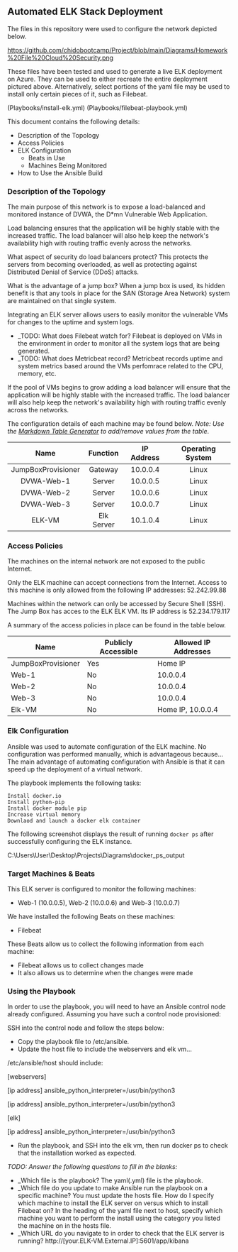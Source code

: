## Automated ELK Stack Deployment

The files in this repository were used to configure the network depicted below.

https://github.com/chidobootcamp/Project/blob/main/Diagrams/Homework%20File%20Cloud%20Security.png

These files have been tested and used to generate a live ELK deployment on Azure. They can be used to either recreate the entire deployment pictured above. Alternatively, select portions of the yaml file may be used to install only certain pieces of it, such as Filebeat.

  (Playbooks/install-elk.yml) (Playbooks/filebeat-playbook.yml)

This document contains the following details:
- Description of the Topology
- Access Policies
- ELK Configuration
  - Beats in Use
  - Machines Being Monitored
- How to Use the Ansible Build

### Description of the Topology

The main purpose of this network is to expose a load-balanced and monitored instance of DVWA, the D*mn Vulnerable Web Application.

Load balancing ensures that the application will be highly stable with the increased traffic. The load balancer will also help keep the network's availability high with routing traffic evenly across the networks.

What aspect of security do load balancers protect? This protects the servers from becoming overloaded, as well as protecting against Distributed Denial of Service (DDoS) attacks.

What is the advantage of a jump box?	When a jump box is used, its hidden benefit is that any tools in place for the SAN (Storage Area Network) system are maintained on that single system. 

Integrating an ELK server allows users to easily monitor the vulnerable VMs for changes to the uptime and system logs.
- _TODO: What does Filebeat watch for?	Filebeat is deployed on VMs in the environment in order to monitor all the system logs that are being generated.	
- _TODO: What does Metricbeat record?	Metricbeat records uptime and system metrics based around the VMs perfomrace related to the CPU, memory, etc.

If the pool of VMs begins to grow adding a load balancer will ensure that the application will be highly stable with the increased traffic. The load balancer will also help keep the network's availability high with routing traffic evenly across the networks.

The configuration details of each machine may be found below.
_Note: Use the [Markdown Table Generator](http://www.tablesgenerator.com/markdown_tables) to add/remove values from the table_.

|        Name        |  Function  | IP Address | Operating System |
|:------------------:|:----------:|:----------:|:----------------:|
| JumpBoxProvisioner |   Gateway  |  10.0.0.4  |       Linux      |
|     DVWA-Web-1     |   Server   |  10.0.0.5  |       Linux      |
|     DVWA-Web-2     |   Server   |  10.0.0.6  |       Linux      |
|     DVWA-Web-3     |   Server   |  10.0.0.7  |       Linux      |
|       ELK-VM       | Elk Server |  10.1.0.4  |       Linux      |

### Access Policies

The machines on the internal network are not exposed to the public Internet. 

Only the ELK machine can accept connections from the Internet. Access to this machine is only allowed from the following IP addresses: 
52.242.99.88

Machines within the network can only be accessed by Secure Shell (SSH).
The Jump Box has acces to the ELK ELK VM. Its IP address is 52.234.179.117

A summary of the access policies in place can be found in the table below.

| Name               | Publicly Accessible | Allowed IP Addresses |
|--------------------|---------------------|----------------------|
| JumpBoxProvisioner |         Yes         |        Home IP       |
|        Web-1       |          No         |       10.0.0.4       |
|        Web-2       |          No         |       10.0.0.4       |
|        Web-3       |          No         |       10.0.0.4       |
|       Elk-VM       |          No         |   Home IP, 10.0.0.4  |

### Elk Configuration

Ansible was used to automate configuration of the ELK machine. No configuration was performed manually, which is advantageous because...
The main advantage of automating configuration with Ansible is that it can speed up the deployment of a virtual network.

The playbook implements the following tasks:

    Install docker.io
    Install python-pip
    Install docker module pip
    Increase virtual memory
    Downlaod and launch a docker elk container

The following screenshot displays the result of running `docker ps` after successfully configuring the ELK instance.

C:\Users\User\Desktop\Projects\Diagrams\docker_ps_output

### Target Machines & Beats
This ELK server is configured to monitor the following machines:
- Web-1 (10.0.0.5), Web-2 (10.0.0.6) and Web-3 (10.0.0.7)

We have installed the following Beats on these machines:
- Filebeat

These Beats allow us to collect the following information from each machine:
- Filebeat allows us to collect changes made
- It also allows us to determine when the changes were made

### Using the Playbook
In order to use the playbook, you will need to have an Ansible control node already configured. Assuming you have such a control node provisioned: 

SSH into the control node and follow the steps below:
- Copy the playbook file to /etc/ansible.
- Update the host file to include the webservers and elk vm...

/etc/ansible/host should include:

[webservers]

[ip address] ansible_python_interpreter=/usr/bin/python3

[ip address] ansible_python_interpreter=/usr/bin/python3

[elk]

[ip address] ansible_python_interpreter=/usr/bin/python3

- Run the playbook, and SSH into the elk vm, then run docker ps to check that the installation worked as expected.

_TODO: Answer the following questions to fill in the blanks:_
- _Which file is the playbook? The yaml(.yml) file is the playbook.
- _Which file do you update to make Ansible run the playbook on a specific machine? You must update the hosts file. 
	How do I specify which machine to install the ELK server on versus which to install Filebeat on? In the heading of the yaml file next to host, specify which machine you want to perform the install using the category you listed the machine on in the hosts file.
- _Which URL do you navigate to in order to check that the ELK server is running?   http://[your.ELK-VM.External.IP]:5601/app/kibana
